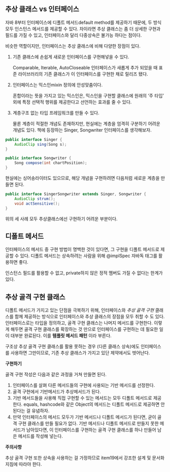 ## **추상 클래스 vs 인터페이스**

자바 8부터 인터페이스에 디폴트 메서드default method를 제공하기 때문에, 두 방식 모두 인스턴스 메서드를 제공할 수 있다. 차이라면 추상 클래스는 좀 더 상세한 구현과 필드를 가질 수 있고, 인터페이스와 달리 다중상속은 불가능 하다는 점이다.

비슷한 역할이지만, 인터페이스는 추상 클래스에 비해 다양한 장점이 있다.

1. 기존 클래스에 손쉽게 새로운 인터페이스를 구현해넣을 수 있다.
    
    Comparable, Iterable, AutoCloseable 인터페이스가 새롭게 추가 되었을 때 표준 라이브러리의 기존 클래스가 이 인터페이스를 구현한 채로 릴리즈 됐다.
    
2. 인터페이스는 믹스인mixin 정의에 안성맞춤이다.
    
    혼합이라는 뜻을 가지고 있는 믹스인은, 믹스인을 구현할 클래스에 원래의 ‘주 타입’ 외에 특정 선택적 행위를 제공한다고 선언하는 효과를 줄 수 있다.
    
3. 계층구조 없는 타입 프레임워크를 만들 수 있다.
    
    물론 계층이 적절한 개념도 존재하지만, 현실에는 계층을 엄격히 구분하기 어려운 개념도 있다. 책에 등장하는 Singer, Songwriter 인터페이스를 생각해보자.
    

```java
public interface Singer {
	AudioClip sing(Song s);
}

public interface Songwriter {
	Song compose(int chartPosition);
}
```

현실에는 싱어송라이터도 있으므로, 해당 개념을 구현하려면 다음처럼 새로운 계층을 만들면 된다.

```java
public interface SingerSongwriter extends Singer, Songwriter {
	AudioClip strum();
	void actSensitive();
}
```

위의 세 사례 모두 추상클래스에선 구현하기 어려운 부분이다.

## **디폴트 메서드**

인터페이스의 메서드 중 구현 방법이 명백한 것이 있다면, 그 구현을 디폴트 메서드로 제공할 수 있다. 디폴트 메서드는 상속하려는 사람을 위해 @implSpec 자바독 태그를 활용하면 좋다.

인스턴스 필드를 활용할 수 없고, private하지 않은 정적 멤버도 가질 수 없다는 한계가 있다.

## **추상 골격 구현 클래스**

디폴트 메서드가 가지고 있는 단점을 극복하기 위해, 인터페이스와 *추상 골격 구현* 클래스를 함께 제공하는 방식으로 인터페이스와 추상 클래스의 장점을 모두 취할 수 도 있다. 인터페이스로는 타입을 정의하고, 골격 구현 클래스는 나머지 메서드를 구현한다. 이렇게 해두면 골격 구현 클래스를 확장하는 것 만으로 인터페이스를 구현하는 데 필요한 일이 대부분 완료된다. 이를 **템플릿 메서드 패턴** 이라 부른다.

구조상 추상 골격 구현 클래스를 활용 못하는 경우 (다른 클래스 상속)에도 인터페이스를 사용하면 그만이므로, 기존 추상 클래스가 가지고 있단 제약에서도 벗어난다.

****구현하기****

골격 구현 작성은 다음과 같은 과정을 거쳐 만들면 된다.

1. 인터페이스를 살펴 다른 메서드들의 구현에 사용되는 기반 메서드를 선정한다.
2. 골격 구현에서 기반메서드가 추상메서드가 된다.
3. 기반 메서드들을 사용해 직접 구현할 수 있는 메서드는 모두 디폴트 메서드로 제공한다. equals, hashcode와 같은 Object의 메서드는 디폴트 메서드로 제공하면 안 된다는 걸 유념하자.
4. 만약 인터페이스의 메서드 모두가 기반 메서드나 디폴트 메서드가 된다면, 굳이 골격 구현 클래스를 만들 필요가 없다. 기반 메서드나 디폴트 메서드로 만들지 못한 메서드가 남아있다면, 이 인터페이스를 구현하는 골격 구현 클래스를 하나 만들어 남은 메서드를 작성해 넣는다.

****주의사항****

추상 골격 구현 또한 상속을 사용하는 걸 가정하므로 item19에서 강조한 설계 및 문서화 지침에 따라야 한다.